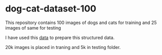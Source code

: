 # dog-cat-dataset-100
This repository contains 100 images of dogs and cats for training and 25 images of same for testing

I have used this [data](https://www.kaggle.com/c/dogs-vs-cats/data) to prepare this structured data.

20k images is placed in traning and 5k in testing folder.
